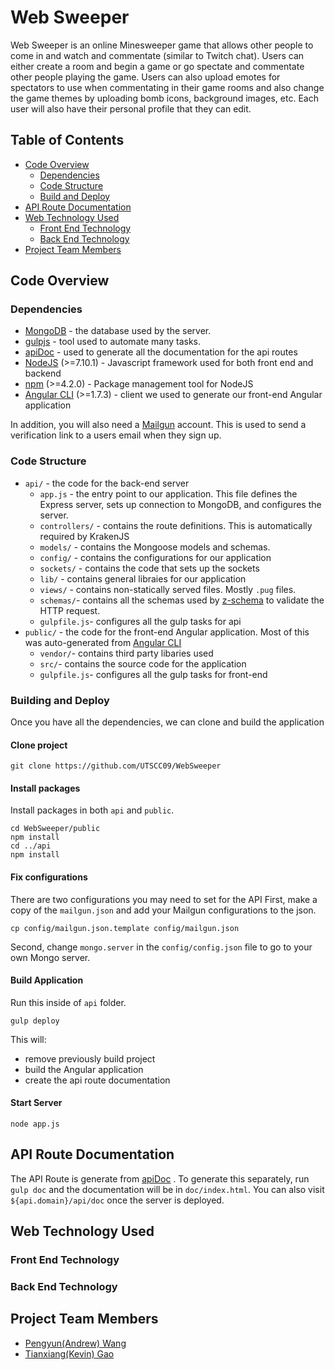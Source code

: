 
# Web Sweeper

Web Sweeper is an online Minesweeper game that allows other people to come in and watch and commentate (similar to Twitch chat). Users can either create a room and begin a game or go spectate and commentate other people playing the game. Users can also upload emotes for spectators to use when commentating in their game rooms and also change the game themes by uploading bomb icons, background images, etc. Each user will also have their personal profile that they can edit.

## Table of Contents
- [Code Overview](#code-overview)
   - [Dependencies](#dependencies)
   - [Code Structure](#code-structure)
   - [Build and Deploy](#build-and-deploy)
- [API Route Documentation](#api-route-documentation)
- [Web Technology Used](#web-technology-used)
  - [Front End Technology](#front-end-technology)
  - [Back End Technology](#back-end-technology)
- [Project Team Members](#project-team-members)

## Code Overview

### Dependencies

- [MongoDB](https://www.mongodb.com/) - the database used by the server.
- [gulpjs](https://gulpjs.com/) - tool used to automate many tasks.
- [apiDoc](http://apidocjs.com/) - used to generate all the documentation for the api routes
- [NodeJS](https://nodejs.org) (>=7.10.1) - Javascript framework used for both front end and backend
- [npm](https://www.npmjs.com/) (>=4.2.0) - Package management tool for NodeJS
- [Angular CLI](https://cli.angular.io/) (>=1.7.3) - client we used to generate our front-end Angular application

In addition, you will also need a [Mailgun](https://www.mailgun.com/) account. This is used to send a verification link to a users email when they sign up.

### Code Structure

 - `api/`  - the code for the back-end server
   - `app.js` - the entry point to our application. This file defines the Express server, sets up connection to MongoDB, and configures the server.
   - `controllers/` - contains the route definitions. This is automatically required by KrakenJS
   - `models/` - contains the Mongoose models and schemas.
   - `config/` - contains the configurations for our application
   - `sockets/` - contains the code that sets up the sockets
   - `lib/` - contains general libraies for our application
   - `views/` - contains non-statically served files. Mostly `.pug` files.
   - `schemas/`- contains all the schemas used by [z-schema](https://github.com/zaggino/z-schema) to validate the HTTP request.
   - `gulpfile.js`- configures all the gulp tasks for api
 - `public/` - the code for the front-end Angular application. Most of this was auto-generated from [Angular CLI](https://cli.angular.io/)
   - `vendor/`- contains third party libaries used
   - `src/`- contains the source code for the application
   - `gulpfile.js`- configures all the gulp tasks for front-end

### Building and Deploy

Once you have all the dependencies, we can clone and build the application

#### Clone project

```
git clone https://github.com/UTSCC09/WebSweeper
```

#### Install packages

Install packages in both `api` and `public`.

```
cd WebSweeper/public
npm install
cd ../api
npm install
```
#### Fix configurations
There are two configurations you may need to set for the API
First, make a copy of the `mailgun.json` and add your Mailgun configurations to the json.
```
cp config/mailgun.json.template config/mailgun.json
```
Second, change `mongo.server` in the `config/config.json` file to go to your own Mongo server.

#### Build Application

Run this inside of `api` folder.

```
gulp deploy
```

This will:
   - remove previously build project
   - build the Angular application
   - create the api route documentation

#### Start Server

```
node app.js
```

## API Route Documentation
The API Route is generate from [apiDoc](http://apidocjs.com/) . To generate this separately,  run `gulp doc` and the documentation will be in `doc/index.html`.
You can also visit `${api.domain}/api/doc` once the server is deployed.
## Web Technology Used

### Front End Technology

### Back End Technology


## Project Team Members
* [Pengyun(Andrew) Wang](https://github.com/A-Kun)
* [Tianxiang(Kevin) Gao](https://github.com/Mystaken)